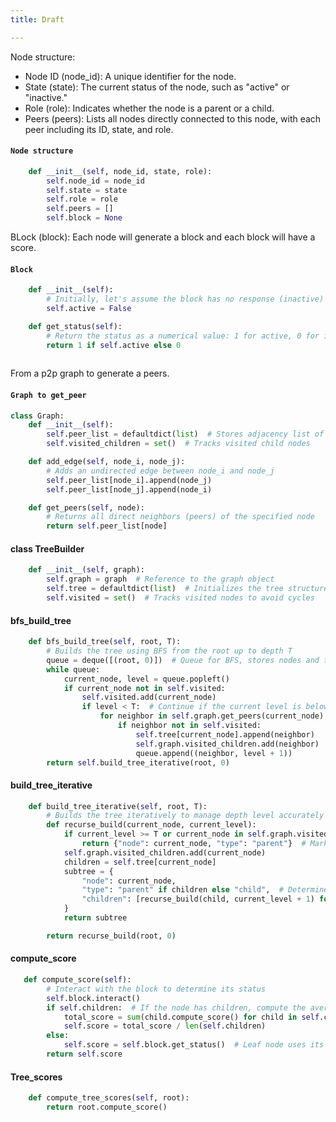 ```yaml
---
title: Draft

---
```


Node structure:
- Node ID (node_id): A unique identifier for the node.
- State (state): The current status of the node, such as "active" or "inactive."
- Role (role): Indicates whether the node is a parent or a child.
- Peers (peers): Lists all nodes directly connected to this node, with each peer including its ID, state, and role.


#### `Node structure`

```python
    def __init__(self, node_id, state, role):
        self.node_id = node_id
        self.state = state
        self.role = role
        self.peers = []
        self.block = None  
```

BLock (block): Each node will generate a block and each block will have a score.
#### `Block`
```python
    def __init__(self):
        # Initially, let's assume the block has no response (inactive)
        self.active = False

    def get_status(self):
        # Return the status as a numerical value: 1 for active, 0 for inactive
        return 1 if self.active else 0
        
```

From a p2p graph to generate a peers. 
#### `Graph to get_peer`
```python
class Graph:
    def __init__(self):
        self.peer_list = defaultdict(list)  # Stores adjacency list of nodes
        self.visited_children = set()  # Tracks visited child nodes

    def add_edge(self, node_i, node_j):
        # Adds an undirected edge between node_i and node_j
        self.peer_list[node_i].append(node_j)
        self.peer_list[node_j].append(node_i)

    def get_peers(self, node):
        # Returns all direct neighbors (peers) of the specified node
        return self.peer_list[node]
```

#### class TreeBuilder
```python
    def __init__(self, graph):
        self.graph = graph  # Reference to the graph object
        self.tree = defaultdict(list)  # Initializes the tree structure
        self.visited = set()  # Tracks visited nodes to avoid cycles
```
#### bfs_build_tree
```python
    def bfs_build_tree(self, root, T):
        # Builds the tree using BFS from the root up to depth T
        queue = deque([(root, 0)])  # Queue for BFS, stores nodes and their level
        while queue:
            current_node, level = queue.popleft()
            if current_node not in self.visited:
                self.visited.add(current_node)
                if level < T:  # Continue if the current level is below the threshold T
                    for neighbor in self.graph.get_peers(current_node):
                        if neighbor not in self.visited:
                            self.tree[current_node].append(neighbor)
                            self.graph.visited_children.add(neighbor)  # Mark as visited child
                            queue.append((neighbor, level + 1))
        return self.build_tree_iterative(root, 0)
```
#### build_tree_iterative
```python
    def build_tree_iterative(self, root, T):
        # Builds the tree iteratively to manage depth level accurately
        def recurse_build(current_node, current_level):
            if current_level >= T or current_node in self.graph.visited_children:
                return {"node": current_node, "type": "parent"}  # Mark as parent if conditions met
            self.graph.visited_children.add(current_node)
            children = self.tree[current_node]
            subtree = {
                "node": current_node,
                "type": "parent" if children else "child",  # Determine if node is parent or child
                "children": [recurse_build(child, current_level + 1) for child in children if child not in self.graph.visited_children]
            }
            return subtree

        return recurse_build(root, 0)
```

#### compute_score
```python
   def compute_score(self):
        # Interact with the block to determine its status
        self.block.interact()
        if self.children:  # If the node has children, compute the average score
            total_score = sum(child.compute_score() for child in self.children)
            self.score = total_score / len(self.children)
        else:
            self.score = self.block.get_status()  # Leaf node uses its own block's status
        return self.score
```
#### Tree_scores
```python
    def compute_tree_scores(self, root):
        return root.compute_score()
```

